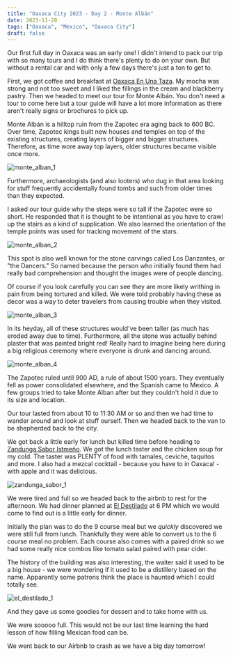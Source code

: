 ```yaml
---
title: "Oaxaca City 2023 - Day 2 - Monte Albán"
date: 2023-11-28
tags: ["Oaxaca", "Mexico", "Oaxaca City"]
draft: false
---
```


Our first full day in Oaxaca was an early one! I didn't intend to pack our trip with so many tours and I do think there's plenty to do on your own. But without a rental car and with only a few days there's just a ton to get to. 

First, we got coffee and breakfast at [Oaxaca En Una Taza](https://www.oaxacaenunataza.com/). My mocha was strong and not too sweet and I liked the fillings in the cream and blackberry pastry. Then we headed to meet our tour for Monte Albán. You don't need a tour to come here but a tour guide will have a lot more information as there aren't really signs or brochures to pick up.

Monte Albán is a hilltop ruin from the Zapotec era aging back to 600 BC. Over time, Zapotec kings built new houses and temples on top of the existing structures, creating layers of bigger and bigger structures. Therefore, as time wore away top layers, older structures became visible once more.

![monte_alban_1](/images/mexico/monte_alban_1.png)

Furthermore, archaeologists (and also looters) who dug in that area looking for stuff frequently accidentally found tombs and such from older times than they expected. 

I asked our tour guide why the steps were so tall if the Zapotec were so short. He responded that it is thought to be intentional as you have to crawl up the stairs as a kind of supplication. We also learned the orientation of the temple points was used for tracking movement of the stars.

![monte_alban_2](/images/mexico/monte_alban_2.png)

This spot is also well known for the stone carvings called Los Danzantes, or "the Dancers." So named because the person who initially found them had really bad comprehension and thought the images were of people dancing. 

Of course if you look carefully you can see they are more likely writhing in pain from being tortured and killed. We were told probably having these as decor was a way to deter travelers from causing trouble when they visited.

![monte_alban_3](/images/mexico/monte_alban_3.png)

In its heyday, all of these structures would've been taller (as much has eroded away due to time). Furthermore, all the stone was actually behind plaster that was painted bright red! Really hard to imagine being here during a big religious ceremony where everyone is drunk and dancing around.

![monte_alban_4](/images/mexico/monte_alban_4.png)

The Zapotec ruled until 900 AD, a rule of about 1500 years. They eventually fell as power consolidated elsewhere, and the Spanish came to Mexico. A few groups tried to take Monte Alban after but they couldn't hold it due to its size and location.

Our tour lasted from about 10 to 11:30 AM or so and then we had time to wander around and look at stuff ourself. Then we headed back to the van to be shepherded back to the city.

We got back a little early for lunch but killed time before heading to [Zandunga Sabor Istmeño](https://www.zandungasabor.com/). We got the lunch taster and the chicken soup for my cold. The taster was PLENTY of food with tamales, ceviche, taquitos and more. I also had a mezcal cocktail - because you have to in Oaxaca! - with apple and it was delicious.

![zandunga_sabor_1](/images/mexico/zandunga_sabor_1.png)

We were tired and full so we headed back to the airbnb to rest for the afternoon. We had dinner planned at [El Destilado](https://www.eldestilado.com/) at 6 PM which we would come to find out is a little early for dinner.

Initially the plan was to do the 9 course meal but we _quickly_ discovered we were still full from lunch. Thankfully they were able to convert us to the 6 course meal no problem. Each course also comes with a paired drink so we had some really nice combos like tomato salad paired with pear cider. 

The history of the building was also interesting, the waiter said it used to be a big house - we were wondering if it used to be a distillery based on the name. Apparently some patrons think the place is haunted which I could totally see. 

![el_destilado_1](/images/mexico/el_destilado_1.png)

And they gave us some goodies for dessert and to take home with us.

We were sooooo full. This would not be our last time learning the hard lesson of how filling Mexican food can be. 

We went back to our Airbnb to crash as we have a big day tomorrow!